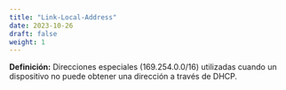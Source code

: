 ```yaml
---
title: "Link-Local-Address"
date: 2023-10-26
draft: false
weight: 1
---
```


**Definición:** Direcciones especiales (169.254.0.0/16) utilizadas cuando un dispositivo no puede obtener una dirección a través de DHCP.
